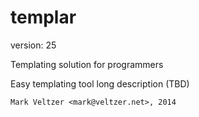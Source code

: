 templar
=======

version: 25

Templating solution for programmers

Easy templating tool long description (TBD)

	Mark Veltzer <mark@veltzer.net>, 2014
